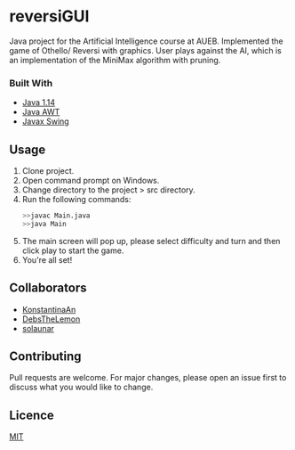 # reversiGUI
Java project for the Artificial Intelligence course at AUEB. Implemented the game of Othello/ Reversi with graphics.
User plays against the AI, which is an implementation of the MiniMax algorithm with pruning.

### Built With
* [Java 1.14](https://docs.oracle.com/en/java/javase/14/docs/api/index.html)
* [Java AWT](https://docs.oracle.com/en/java/javase/14/docs/api/java.desktop/java/awt/package-summary.html)
* [Javax Swing](https://docs.oracle.com/en/java/javase/14/docs/api/java.desktop/javax/swing/package-summary.html)

## Usage
1. Clone project.
2. Open command prompt on Windows.
3. Change directory to the project > src directory.
4. Run the following commands:
   ```sh
   >>javac Main.java
   >>java Main
   ```
5. The main screen will pop up, please select difficulty and turn and then click play to start the game.
6. You're all set!

## Collaborators 
* [KonstantinaAn](https://github.com/KonstantinaAn)
* [DebsTheLemon](https://github.com/DebsTheLemon)
* [solaunar](https://github.com/solaunar)

## Contributing
Pull requests are welcome. For major changes, please open an issue first to discuss what you would like to change.

## Licence
[MIT](https://choosealicense.com/licenses/mit/)
